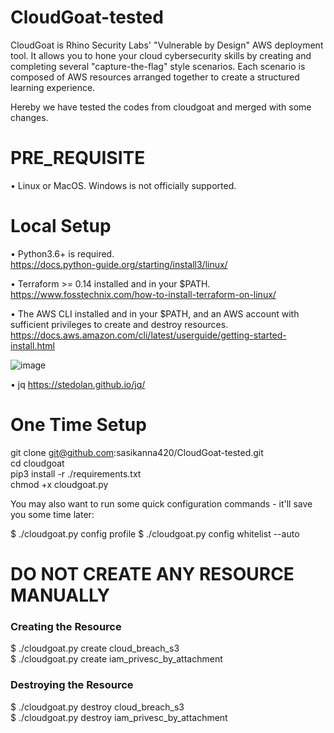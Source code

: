# CloudGoat-tested

CloudGoat is Rhino Security Labs' "Vulnerable by Design" AWS deployment tool. It allows you to hone your cloud cybersecurity skills by creating and completing several "capture-the-flag" style scenarios. Each scenario is composed of AWS resources arranged together to create a structured learning experience.

Hereby we have tested the codes from cloudgoat and merged with some changes. 

# PRE_REQUISITE 

•	Linux or MacOS. Windows is not officially supported.

# Local Setup 

•	Python3.6+ is required.  
  https://docs.python-guide.org/starting/install3/linux/
  
•	Terraform >= 0.14 installed and in your $PATH.
  https://www.fosstechnix.com/how-to-install-terraform-on-linux/ 

•	The AWS CLI installed and in your $PATH, and an AWS account with sufficient privileges to create and destroy resources.
  https://docs.aws.amazon.com/cli/latest/userguide/getting-started-install.html
  
  ![image](https://user-images.githubusercontent.com/70305957/194966049-e4d7ea87-0715-425c-aa8a-c8b5c6cb781e.png)

•	jq
  https://stedolan.github.io/jq/

# One Time Setup 

git clone git@github.com:sasikanna420/CloudGoat-tested.git \
cd cloudgoat \
pip3 install -r ./requirements.txt \
chmod +x cloudgoat.py 

You may also want to run some quick configuration commands - it'll save you some time later:

$ ./cloudgoat.py config profile 
$ ./cloudgoat.py config whitelist --auto

# DO NOT CREATE ANY RESOURCE MANUALLY 

### Creating the Resource ###### 

$ ./cloudgoat.py create cloud_breach_s3   
$ ./cloudgoat.py create iam_privesc_by_attachment  

### Destroying the Resource ##### 

$ ./cloudgoat.py destroy cloud_breach_s3  
$ ./cloudgoat.py destroy iam_privesc_by_attachment
